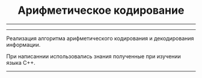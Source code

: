 <center><h1>
Арифметическое кодирование
</h1></center>

---
---
Реализация алгоритма арифметического кодирования и декодирования информации.

При написаннии использовались знания полученные при изучении языка С++.

---